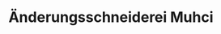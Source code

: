 ---
title: "Änderungsschneiderei Muhci"
url: /weinheim/aenderungsschneiderei-muhci/
shop: Schneiderei
---